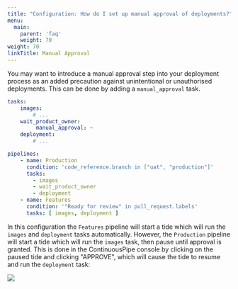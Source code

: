 ```yaml
---
title: "Configuration: How do I set up manual approval of deployments?"
menu:
  main:
    parent: 'faq'
    weight: 70
weight: 70
linkTitle: Manual Approval
---
```

You may want to introduce a manual approval step into your deployment process as an added precaution against unintentional or unauthorised deployments. This can be done by adding a `manual_approval` task.

```yaml
tasks:
    images:
        # ...
    wait_product_owner:
         manual_approval: ~
    deployment:
        # ...

pipelines:
    - name: Production
      condition: 'code_reference.branch in ["uat", "production"]'
      tasks:
        - images
        - wait_product_owner
        - deployment
    - name: Features
      condition: '"Ready for review" in pull_request.labels'
      tasks: [ images, deployment ]
```

In this configuration the `Features` pipeline will start a tide which will run the `images` and `deployment` tasks automatically. However, the `Production` pipeline will start a tide which will run the `images` task, then pause until approval is granted. This is done in the ContinuousPipe console by clicking on the paused tide and clicking "APPROVE", which will cause the tide to resume and run the `deployment` task:

![](/images/configuration/flow-manual-approval.png)
